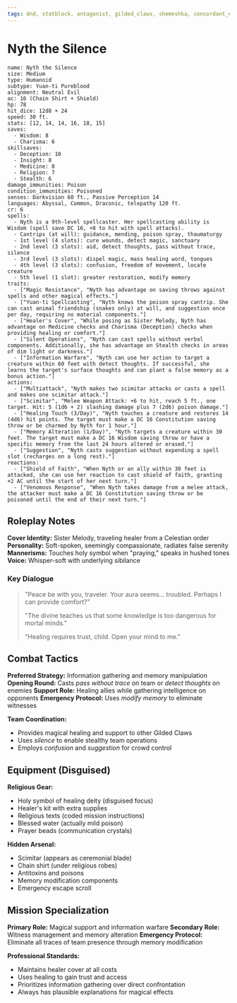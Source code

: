 ```yaml
---
tags: dnd, statblock, antagonist, gilded_claws, shemeshka, concordant_express, yuan-ti
---
```


# Nyth the Silence

```statblock  
name: Nyth the Silence
size: Medium  
type: Humanoid
subtype: Yuan-ti Pureblood
alignment: Neutral Evil  
ac: 16 (Chain Shirt + Shield)  
hp: 78
hit_dice: 12d8 + 24  
speed: 30 ft.  
stats: [12, 14, 14, 16, 18, 15]  
saves:  
  - Wisdom: 8
  - Charisma: 6
skillsaves:  
  - Deception: 10
  - Insight: 8
  - Medicine: 8
  - Religion: 7
  - Stealth: 6
damage_immunities: Poison
condition_immunities: Poisoned
senses: Darkvision 60 ft., Passive Perception 14
languages: Abyssal, Common, Draconic, telepathy 120 ft.
cr: 6
spells:  
  - Nyth is a 9th-level spellcaster. Her spellcasting ability is Wisdom (spell save DC 16, +8 to hit with spell attacks).
  - Cantrips (at will): guidance, mending, poison spray, thaumaturgy
  - 1st level (4 slots): cure wounds, detect magic, sanctuary
  - 2nd level (3 slots): aid, detect thoughts, pass without trace, silence
  - 3rd level (3 slots): dispel magic, mass healing word, tongues
  - 4th level (3 slots): confusion, freedom of movement, locate creature
  - 5th level (1 slot): greater restoration, modify memory
traits:  
  - ["Magic Resistance", "Nyth has advantage on saving throws against spells and other magical effects."]
  - ["Yuan-ti Spellcasting", "Nyth knows the poison spray cantrip. She can cast animal friendship (snakes only) at will, and suggestion once per day, requiring no material components."]
  - ["Healer's Cover", "While posing as Sister Melody, Nyth has advantage on Medicine checks and Charisma (Deception) checks when providing healing or comfort."]
  - ["Silent Operations", "Nyth can cast spells without verbal components. Additionally, she has advantage on Stealth checks in areas of dim light or darkness."]
  - ["Information Warfare", "Nyth can use her action to target a creature within 60 feet with detect thoughts. If successful, she learns the target's surface thoughts and can plant a false memory as a bonus action."]
actions:  
  - ["Multiattack", "Nyth makes two scimitar attacks or casts a spell and makes one scimitar attack."]
  - ["Scimitar", "Melee Weapon Attack: +6 to hit, reach 5 ft., one target. Hit: 5 (1d6 + 2) slashing damage plus 7 (2d6) poison damage."]
  - ["Healing Touch (3/Day)", "Nyth touches a creature and restores 14 (4d6) hit points. The target must make a DC 16 Constitution saving throw or be charmed by Nyth for 1 hour."]
  - ["Memory Alteration (1/Day)", "Nyth targets a creature within 30 feet. The target must make a DC 16 Wisdom saving throw or have a specific memory from the last 24 hours altered or erased."]
  - ["Suggestion", "Nyth casts suggestion without expending a spell slot (recharges on a long rest)."]
reactions:  
  - ["Shield of Faith", "When Nyth or an ally within 30 feet is attacked, she can use her reaction to cast shield of faith, granting +2 AC until the start of her next turn."]
  - ["Venomous Response", "When Nyth takes damage from a melee attack, the attacker must make a DC 16 Constitution saving throw or be poisoned until the end of their next turn."]
```

## Roleplay Notes

**Cover Identity:** Sister Melody, traveling healer from a Celestian order
**Personality:** Soft-spoken, seemingly compassionate, radiates false serenity
**Mannerisms:** Touches holy symbol when "praying," speaks in hushed tones
**Voice:** Whisper-soft with underlying sibilance

### Key Dialogue
> "Peace be with you, traveler. Your aura seems... troubled. Perhaps I can provide comfort?"
>
> "The divine teaches us that some knowledge is too dangerous for mortal minds."
>
> "Healing requires trust, child. Open your mind to me."

## Combat Tactics

**Preferred Strategy:** Information gathering and memory manipulation
**Opening Round:** Casts *pass without trace* on team or *detect thoughts* on enemies
**Support Role:** Healing allies while gathering intelligence on opponents
**Emergency Protocol:** Uses *modify memory* to eliminate witnesses

**Team Coordination:**
- Provides magical healing and support to other Gilded Claws
- Uses *silence* to enable stealthy team operations
- Employs *confusion* and *suggestion* for crowd control

## Equipment (Disguised)

**Religious Gear:**
- Holy symbol of healing deity (disguised focus)
- Healer's kit with extra supplies
- Religious texts (coded mission instructions)
- Blessed water (actually mild poison)
- Prayer beads (communication crystals)

**Hidden Arsenal:**
- Scimitar (appears as ceremonial blade)
- Chain shirt (under religious robes)
- Antitoxins and poisons
- Memory modification components
- Emergency escape scroll

## Mission Specialization

**Primary Role:** Magical support and information warfare
**Secondary Role:** Witness management and memory alteration
**Emergency Protocol:** Eliminate all traces of team presence through memory modification

**Professional Standards:**
- Maintains healer cover at all costs
- Uses healing to gain trust and access
- Prioritizes information gathering over direct confrontation
- Always has plausible explanations for magical effects